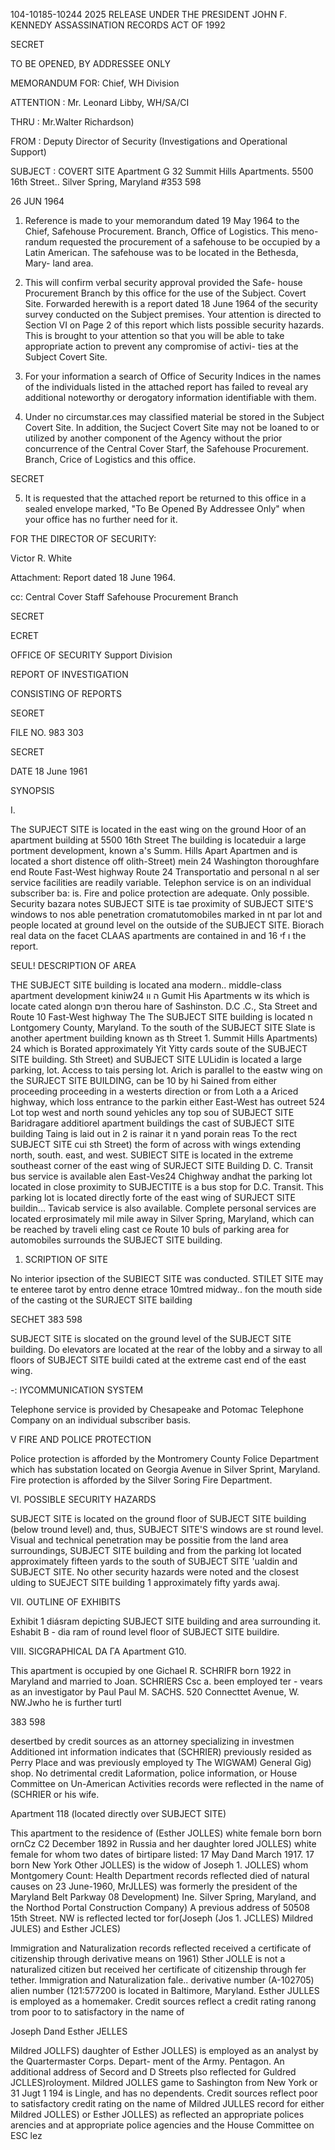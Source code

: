 104-10185-10244 2025 RELEASE UNDER THE PRESIDENT JOHN F. KENNEDY ASSASSINATION RECORDS ACT OF 1992

SECRET

TO BE OPENED, BY ADDRESSEE ONLY

MEMORANDUM FOR: Chief, WH Division

ATTENTION : Mr. Leonard Libby, WH/SA/CI

THRU : Mr.Walter Richardson) 

FROM : Deputy Director of Security (Investigations
and Operational Support)

SUBJECT : COVERT SITE 
Apartment G 32
Summit Hills Apartments.
5500 16th Street..
Silver Spring, Maryland
#353 598

26 JUN 1964

1. Reference is made to your memorandum dated 19 May 1964 to the
Chief, Safehouse Procurement. Branch, Office of Logistics. This meno-
randum requested the procurement of a safehouse to be occupied by a
Latin American. The safehouse was to be located in the Bethesda, Mary-
land area.

2. This will confirm verbal security approval provided the Safe-
house Procurement Branch by this office for the use of the Subject.
Covert Site. Forwarded herewith is a report dated 18 June 1964 of the
security survey conducted on the Subject premises. Your attention is
directed to Section VI on Page 2 of this report which lists possible
security hazards. This is brought to your attention so that you will
be able to take appropriate action to prevent any compromise of activi-
ties at the Subject Covert Site.

3. For your information a search of Office of Security Indices
in the names of the individuals listed in the attached report has
failed to reveal ary additional noteworthy or derogatory information
identifiable with them.

4. Under no circumstar.ces may classified material be stored in
the Subject Covert Site. In addition, the Sucject Covert Site may not
be loaned to or utilized by another component of the Agency without the
prior concurrence of the Central Cover Starf, the Safehouse Procurement.
Branch, Crice of Logistics and this office.

SECRET

5. It is requested that the attached report be returned to this
office in a sealed envelope marked, "To Be Opened By Addressee Only"
when your office has no further need for it.

FOR THE DIRECTOR OF SECURITY:

Victor R. White

Attachment:
Report dated 18 June 1964.

cc: Central Cover Staff
Safehouse Procurement Branch

SECRET

ECRET

OFFICE OF SECURITY
Support Division

REPORT
OF
INVESTIGATION

CONSISTING OF
REPORTS

SEORET

FILE NO. 983 303

SECRET

DATE 18 June 1961

SYNOPSIS

I.

The SUPJECT SITE is located in the east
wing on the ground Hoor of an apartment building
at 5500 16th Street The building is
locateduir a large portment development, known
a's Summ. Hills Apart Apartmen and is located a
short distence off olith-Street) mein 24
Washington thoroughfare end Route Fast-West highway
Route 24 Transportatio and personal n al ser service
facilities are readily variable. Telephon
service is on an individual subscriber ba: is.
Fire and police protection are adequate. Only
possible. Security bazara notes SUBJECT SITE
is tae proximity of SUBJECT SITE'S windows to
nos able penetration cromatutomobiles marked in
nt par lot and people located at
ground level on the outside of the SUBJECT SITE.
Biorach real data on the facet CLAAS apartments
are contained in
and
16 יf ו
the report.

SEUL!
DESCRIPTION OF AREA

THE SUBJECT SITE building is located ana
modern.. middle-class apartment development kiniwה וו
24 Gumit His Apartments w its which is locate cated alongחנים ה
therou hare of Sashinston. D.C .C., Sta Street and
Route 10 Fast-West highway The The SUBJECT SITE building
is located n Lontgomery County, Maryland. To the south
of the SUBJECT SITE Slate is another apertment building
known as th Street 1. Summit Hills Apartments) 24
which is Borated approximately Yit Yitty cards soute of the
SUBJECT SITE building. Sth Street)
and SUBJECT SITE LULidin is located a large parking,
lot. Access to tais persing lot. Arich is parallel
to the eastw wing on the SURJECT SITE BUILDING, can be
10 by
hi
Sained from either proceeding
proceeding in a westerts direction or from Loth a
a Ariced highway, which loss entrance to the parkin
either East-West has outreet 524
Lot top west and north
sound yehicles any top sou
of SUBJECT SITE Baridragare additiorel apartment buildings
the cast of SUBJECT SITE building
Taing is laid out in
2
is
rainar it
n
yand porain reas To the
rect SUBJECT SITE cui sth Street)
the form of across with wings extending north, south.
east, and west. SUBIECT SITE is located in the extreme
southeast corner of the east wing of SURJECT SITE Building
D. C. Transit bus service is available alen East-Ves24
Chighway andhat the parking lot located in close proximity
to SUBJECTITE is a bus stop for D.C. Transit. This
parking lot is located directly forte of the east wing
of SURJECT SITE buildin... Tavicab service is also
available. Complete personal services are located
erprosimately mil mile away in Silver Spring, Maryland,
which can be reached by traveli
eling cast ce Route 10
buls of parking area for automobiles surrounds the SUBJECT
SITE building.

1. SCRIPTION OF SITE

No interior ipsection of the SUBIECT SITE was
conducted. STILET SITE may te enteree tarot
by entro denne etrace 10mtred midway..
fon the mouth side of the casting ot the SURJECT SITE bailding

SECHET
383 598

SUBJECT SITE is slocated on the ground level of the
SUBJECT SITE building. Do elevators are located at
the rear of the lobby and a sirway to all floors of
SUBJECT SITE buildi
cated at the extreme cast
end of the east wing.

-:
IYCOMMUNICATION SYSTEM

Telephone service is provided by Chesapeake and
Potomac Telephone Company on an individual subscriber basis.

V FIRE AND POLICE PROTECTION

Police protection is afforded by the Montromery
County Folice Department which has substation located on
Georgia Avenue in Silver Sprint, Maryland. Fire protection
is afforded by the Silver Soring Fire Department.

VI. POSSIBLE SECURITY HAZARDS

SUBJECT SITE is located on the ground floor of
SUBJECT SITE building (below tround level) and, thus,
SUBJECT SITE'S windows are st round level. Visual and
technical penetration may be possitie from the land area
surroundings, SUBJECT SITE building and from the parking
lot located approximately fifteen yards to the south of
SUBJECT SITE 'ualdin and SUBJECT SITE. No other security
hazards were noted and the closest ulding to SUEJECT SITE
building 1 approximately fifty yards awaj.

VII. OUTLINE OF EXHIBITS

Exhibit 1 diásram depicting SUBJECT SITE
building and area surrounding it.
Eshabit B - dia ram of round level floor of
SUBJECT SITE buildire.

VIII.
SICGRAPHICAL DA ΓΑ
Apartment G10.

This apartment is occupied by one Gichael R.
SCHRIFR born 1922 in Maryland and married to Joan. SCHRIERS Csc
a. been employed ter - vears as an investigator by Paul Paul
M. SACHS. 520 Connecttet Avenue, W.
NW.Jwho he is further turtl

383 598

desertbed by credit sources as an attorney specializing
in investmen
Additioned int information indicates
that (SCHRIER) previously resided as Perry Place and was
previously employed ty The WIGWAM) General Gig) shop. No
detrimental credit Laformation, police information, or
House Committee on Un-American Activities records were
reflected in the name of (SCHRIER or his wife.

Apartment 118 (located directly over SUBJECT SITE)

This apartment to the residence of (Esther JOLLES)
white female born born ornCz C2 December 1892 in Russia and her
daughter lored JOLLES) white female for whom two dates
of birtipare listed: 17 May Dand March 1917. 17 born
New York Other JOLLES) is the widow of Joseph 1. JOLLES)
whom Montgomery Count: Health Department records reflected
died of natural causes on 23 June-1960, MrJLLES) was
formerly the president of the Maryland Belt Parkway 08
Development) Ine.
Silver Spring, Maryland, and the Northod
Portal Construction Company) A previous address of 50508
15th Street. NW is reflected lected tor for(Joseph (Jos 1. JCLLES)
Mildred JULES) and Esther JCLES)

Immigration and Naturalization records reflected
received a certificate of citizenship
through derivative means on
1961) Sther JOLLE
is not a naturalized citizen but received her certificate
of citizenship through fer tether. Immigration and
Naturalization fale.. derivative number (A-102705) alien
number (121:577200 is located in Baltimore, Maryland. Esther
JULLES is employed as a homemaker. Credit sources reflect
a credit rating ranong trom poor to to satisfactory in the
name of

Joseph Dand Esther JELLES

Mildred JOLLFS) daughter of Esther JOLLES) is
employed as an analyst by the Quartermaster Corps. Depart-
ment of the Army. Pentagon. An additional address of
Secord and D Streets
plso reflected for Guldred
JCLLES)roloyment. Mildred JOLLES game to Sashington
from New York or 31 Jugt 1 194 is Lingle, and has no
dependents. Credit sources reflect poor to satisfactory
credit rating on the name of Mildred JULLES record
for either Mildred JOLLES) or Esther JOLLES) as reflected
an appropriate polices arencies and
at appropriate police agencies and the House Committee on
ESC lez
